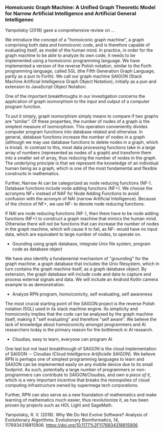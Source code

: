 ### Homoiconic Graph Machine: A Unified Graph Theoretic Model for Narrow Artificial Intelligence and Artificial General Intelligenec


Yampolskiy (2018) gave a comprehensive review on ...

We introduce the concept of a "homoiconic graph machine", a graph comprising both data and homoiconic code, and is therefore capable of evaluating itself, as model of the human mind. In practice, in order for the graph machine to be able to analyze its own code, it needs to be implemented using a homoiconic programming language. We have implemented a version of the reverse Polish notation, similar to the Forth programming language, called 5GL (the Fifth Generation Graph Language, partly as a pun to Forth). We call our graph machine SAIGON (Stack Machine Artificial Intelligence Graph Object Notation), initially as a pun and extension to JavaScript Object Notation.

One of the important breakthroughs in our investigation concerns the application of graph isomorphism to the input and output of a computer program function.

To put it simply, graph isomorphism simply means to compare if two graphs are “similar”. Of these properties, the number of nodes of a graph is the simplest measure of isomorphism. This operation conveniently divides computer program functions into database related and otherwise. In general, database functions increase the number of nodes in a graph (although we may use database functions to delete nodes in a graph, which is trivial). In contrast to this, most data processing functions take in a large array of numbers (represented as nodes of a graph) and transform them into a smaller set of array, thus reducing the number of nodes in the graph. The underlying principle is that we represent the knowledge of an individual human being as a graph, which is one of the most fundamental and flexible constructs in mathematics.

Further, Narrow AI can be categorized as node reducing functions (NF-). Database functions include node adding functions (NF+). We choose the acronyms NF+ instead of NAF for Node Adding Functions to avoid confusion with the acronym of NAI (narrow Artificial Intelligence). Because of the choice of NF+, we use NF- to denote node reducing functions.

If NAI are node reducing functions (NF-), then there have to be node adding functions (NF+) to construct a graph machine that mimics the human mind. Otherwise there will not be functions that can increase the number of nodes in the graph machine, which will cause it to fail, as NF- would have no input data, which are equivalent to large number of nodes, to operate on. 


- Gounding using graph database, integrate Unix file system, program code as database object

We have also identify a fundamental mechanism of "grounding" for the graph machine: a graph database that includes the Unix filesystem, which in turn contains the graph machine itself, as a graph database object. By extension, the graph database will include code and data to capture and process external signals and data. We will include an Android Kotlin camera example to as demonstration.

- Analyze RPN program, homoiconicity, self evaluating, self awareness

The most crucial starting point of the SAIGON project is the reverse Polish notation (5GL) used in its stack machine engine. Its simplicity and homoiconity implies that the code can be analysed by the graph machine itself, making it "self evaluating" and therefore "self aware". We believe the lack of knowledge about homoiconicity amongst programmers and AI researchers today is the primary reason for the bottleneck in AI research.

- Cloudias, easy to learn, everyone can program AI

One last but not least breakthrough of SAIGON is the cloud implementation of SAIGON -- Cloudias (Cloud *Intelligence Artificielle SAIGON*). We believe RPN is perhaps one of simplest programming languages to learn and SAIGON can be implemented easily on any mobile device due to its small footprint. As such, potentially a large number of programmers or non-programmers can contribute to SAIGON/Cloudias, and *own a piece of it*, which is a very important incentive that breaks the monopolies of cloud computing infrastructure owned by supermega tech corporations.

Further, RPN can also serve as a new foundation of mathematics and make learning of mathematics much easier, thus revolutionize it, as has been proven by projects such as HOL Light and SageMath.


Yampolskiy, R. V. (2018). Why We Do Not Evolve Software? Analysis of Evolutionary Algorithms. Evolutionary Bioinformatics, 14, 1176934318815906. https://doi.org/10.1177%2F1176934318815906
